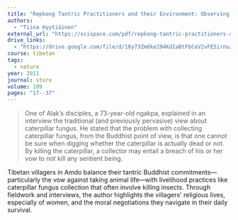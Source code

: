```yaml
---
title: "Repkong Tantric Practitioners and their Environment: Observing the Vow of Not Taking Life"
authors:
  - "Tiina Hyytiäinen"
external_url: "https://scispace.com/pdf/repkong-tantric-practitioners-and-their-environment-10iryq1vtd.pdf"
drive_links:
  - "https://drive.google.com/file/d/18y73ZmOke294KdIaBtFbCeV2vFE5irnu/view?usp=sharing"
course: tibetan
tags:
  - nature
year: 2011
journal: store
volume: 109
pages: "17--37"
---
```


> One of Alak’s disciples, a 73-year-old ngakpa, explained in an interview the traditional (and previously pervasive) view about caterpillar fungus. He stated that
the problem with collecting caterpillar fungus, from the Buddhist point of view,
is that one cannot be sure when digging whether the caterpillar is actually dead
or not. By killing the caterpillar, a collector may entail a breach of his or her
vow to not kill any sentient being.

Tibetan villagers in Amdo balance their tantric Buddhist commitments—particularly the vow against taking animal life—with livelihood practices like caterpillar fungus collection that often involve killing insects. Through fieldwork and interviews, the author highlights the villagers' religious lives, especially of women, and the moral negotiations they navigate in their daily survival.
